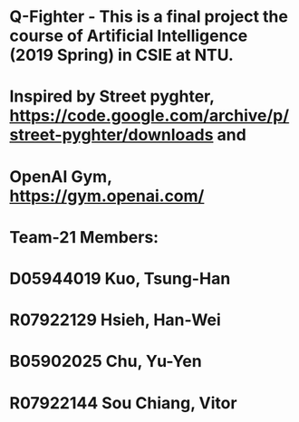 # Q-Fighter - This is a final project the course of Artificial Intelligence (2019 Spring) in CSIE at NTU.
# Inspired by Street pyghter, https://code.google.com/archive/p/street-pyghter/downloads and 
#             OpenAI Gym, https://gym.openai.com/
# Team-21 Members: 
#   D05944019 Kuo, Tsung-Han
#   R07922129 Hsieh, Han-Wei
#   B05902025 Chu, Yu-Yen 
#   R07922144 Sou Chiang, Vitor
